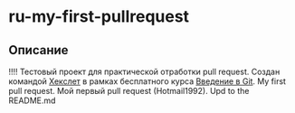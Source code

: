 # ru-my-first-pullrequest
## Описание
!!!!
Тестовый проект для практической отработки pull request.
Создан командой [Хекслет](https://ru.hexlet.io/ "Хекслет") в рамках бесплатного курса [Введение в Git](https://ru.hexlet.io/courses/intro_to_git "Введение в Git").
My first pull request.
Мой первый pull request (Hotmail1992).
Upd to the README.md
